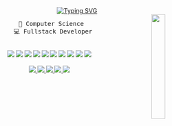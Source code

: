 <div align="center">
<div align="center">
<a href="https://git.io/typing-svg"><img src="https://readme-typing-svg.demolab.com?font=Fira+Code&pause=1000&width=435&lines=Hi!+I'm+Daniel" alt="Typing SVG" /></a>
  
</div>
  <img src="https://i.pinimg.com/736x/96/bd/31/96bd31d2b45fb45a378824f297c6e68e.jpg" width="25%" align="right" />



  <pre>
  💼 Computer Science 
  💻 Fullstack Developer
  </pre>


  <div>
    <img src="https://img.shields.io/badge/-NextJS-0D1117?style=for-the-badge&logo=next.js&labelColor=0D1117" />
    <img src="https://img.shields.io/badge/-ReactJs-0D1117?style=for-the-badge&logo=react&logoColor=7ED2FD&labelColor=0D1117" />
    <img src="https://img.shields.io/badge/-Node.js-0D1117?style=for-the-badge&logo=node.js&labelColor=0D1117" />
    <img src="https://img.shields.io/badge/-NestJS-0D1117?style=for-the-badge&logo=nestjs&logoColor=E0234E&labelColor=0D1117" />
    <img src="https://img.shields.io/badge/-Python-0D1117?style=for-the-badge&logo=python&logoColor=3776AB&labelColor=0D1117" />
    <img src="https://img.shields.io/badge/-Git-0D1117?style=for-the-badge&logo=git&logoColor=F05032&labelColor=0D1117" />
    <img src="https://img.shields.io/badge/-GitHub-0D1117?style=for-the-badge&logo=github&logoColor=white&labelColor=0D1117" />
    <img src="https://img.shields.io/badge/-CI%2FCD-0D1117?style=for-the-badge&logo=githubactions&logoColor=2088FF&labelColor=0D1117" />
    <img src="https://img.shields.io/badge/-Docker-0D1117?style=for-the-badge&logo=docker&logoColor=2496ED&labelColor=0D1117" />
    <img src="https://img.shields.io/badge/-Linux-0D1117?style=for-the-badge&logo=linux&logoColor=FCC624&labelColor=0D1117" />
  </div>

  <br/>


  <div>
  <a href="https://www.danielmunier.com.br">
  <img src="https://img.shields.io/badge/Site-4271bd.svg?logo=vercel&logoColor=white" />
</a>
<a href="https://www.linkedin.com/in/daniel-munier">
  <img src="https://custom-icon-badges.demolab.com/badge/LinkedIn-0A66C2?logo=linkedin-white&logoColor=fff" />
</a>
<a href="https://www.frontendmentor.io/profile/danielmunier">
  <img src="https://img.shields.io/badge/Frontend_Mentor-5865F2?style=flat&logo=frontendmentor&logoColor=white" />
</a>
    <a href="https://leetcode.com/u/danielmunier/">
  <img src="https://img.shields.io/badge/LeetCode-FFA116?style=flat&logo=leetcode&logoColor=white" />
</a>
<a href="mailto:idanielmunier@gmail.com">
  <img src="https://img.shields.io/badge/idanielmunier@gmail.com-5B6AC6?logo=gmail&logoColor=white" />
</a>


  </div>
</div>
